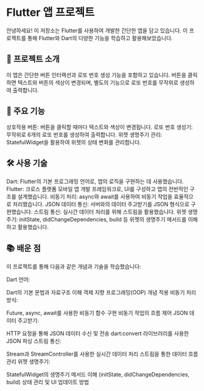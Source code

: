 # Flutter 앱 프로젝트
안녕하세요! 이 저장소는 Flutter를 사용하여 개발한 간단한 앱을 담고 있습니다. 이 프로젝트를 통해 Flutter와 Dart의 다양한 기능을 학습하고 활용해보았습니다.

## 📱 프로젝트 소개
이 앱은 간단한 버튼 인터랙션과 로또 번호 생성 기능을 포함하고 있습니다. 버튼을 클릭하면 텍스트와 버튼의 색상이 변경되며, 별도의 기능으로 로또 번호를 무작위로 생성하여 출력합니다.

## 🎯 주요 기능
상호작용 버튼: 버튼을 클릭할 때마다 텍스트와 색상이 변경됩니다.
로또 번호 생성기: 무작위로 6개의 로또 번호를 생성하여 출력합니다.
위젯 생명주기 관리: StatefulWidget을 활용하여 위젯의 상태 변화를 관리합니다.

## 🛠 사용 기술
Dart: Flutter의 기본 프로그래밍 언어로, 앱의 로직을 구현하는 데 사용했습니다.
Flutter: 크로스 플랫폼 모바일 앱 개발 프레임워크로, UI를 구성하고 앱의 전반적인 구조를 설계했습니다.
비동기 처리: async와 await를 사용하여 비동기 작업을 효율적으로 처리했습니다.
JSON 데이터 통신: 서버와의 데이터 주고받기를 JSON 형식으로 구현했습니다.
스트림 통신: 실시간 데이터 처리를 위해 스트림을 활용했습니다.
위젯 생명주기: initState, didChangeDependencies, build 등 위젯의 생명주기 메서드를 이해하고 활용했습니다.

## 📚 배운 점
이 프로젝트를 통해 다음과 같은 개념과 기술을 학습했습니다:

Dart 언어:

Dart의 기본 문법과 자료구조 이해
객체 지향 프로그래밍(OOP) 개념 적용
비동기 처리 방식:

Future, async, await를 사용한 비동기 함수 구현
비동기 작업의 흐름 제어
JSON 데이터 주고받기:

HTTP 요청을 통해 JSON 데이터 수신 및 전송
dart:convert 라이브러리를 사용한 JSON 파싱
스트림 통신:

Stream과 StreamController를 사용한 실시간 데이터 처리
스트림을 통한 데이터 흐름 관리
위젯 생명주기:

StatefulWidget의 생명주기 메서드 이해 (initState, didChangeDependencies, build)
상태 관리 및 UI 업데이트 방법
